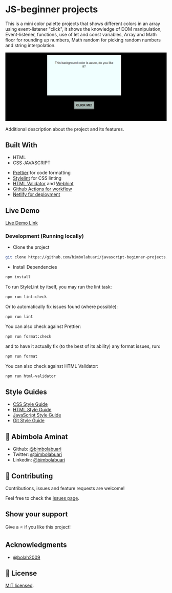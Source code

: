 # JS-beginner projects

This is a mini color palette projects that shows different colors in an array using event-listener "click", it shows the knowledge of DOM manipulation, Event-listener, functions, use of let and const variables, Array and Math floor for rounding up numbers, Math random for picking random numbers and string interpolation.

![screenshot](screenshot.png)

Additional description about the project and its features.

## Built With

- HTML
- CSS
  JAVASCRIPT

* [Prettier](https://prettier.io/) for code formatting
* [Stylelint](https://stylelint.io/) for CSS linting
* [HTML Validator](https://validator.w3.org/) and [Webhint](https://webhint.io/)
* [Github Actions for workflow](https://github.com/features/actions)
* [Netlify for deployment](https://app.netlify.com/)

## Live Demo

[Live Demo Link]()

### Development (Running locally)

- Clone the project

```bash
git clone https://github.com/bimbolabuari/javascript-beginner-projects.git


```

- Install Dependencies

```bash
npm install
```

To run StyleLint by itself, you may run the lint task:

```bash
npm run lint:check
```

Or to automatically fix issues found (where possible):

```bash
npm run lint
```

You can also check against Prettier:

```bash
npm run format:check
```

and to have it actually fix (to the best of its ability) any format issues, run:

```bash
npm run format
```

You can also check against HTML Validator:

```bash
npm run html-validator
```

## Style Guides

- [CSS Style Guide](http://udacity.github.io/frontend-nanodegree-styleguide/css.html)
- [HTML Style Guide](http://udacity.github.io/frontend-nanodegree-styleguide/index.html)
- [JavaScript Style Guide](http://udacity.github.io/frontend-nanodegree-styleguide/javascript.html)
- [Git Style Guide](https://udacity.github.io/git-styleguide/)

## 👤 Abimbola Aminat

- Github: [@bimbolabuari](https://github.com/bimbolabuari)
- Twitter: [@bimbolabuari](https://twitter.com/bimbolabuari)
- Linkedin: [@bimbolabuari](https://www.linkedin.com/in/bimbolabuari/)

## 🤝 Contributing

Contributions, issues and feature requests are welcome!

Feel free to check the [issues page](../../issues).

## Show your support

Give a ⭐️ if you like this project!

## Acknowledgments

- [@bolah2009](https://github.com/bolah2009)

## 📝 License

[MIT licensed](./LICENSE).
